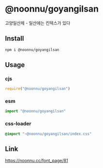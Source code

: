 # @noonnu/goyangilsan
고양일산체 - 일산에는 킨텍스가 있다

## Install
```sh
npm i @noonnu/goyangilsan
```
## Usage
### cjs
```js
require("@noonnu/goyangilsan")
```
### esm
```js
import "@noonnu/goyangilsan"
```
### css-loader
```css
@import "~@noonnu/goyangilsan/index.css"
```

## Link
https://noonnu.cc/font_page/81